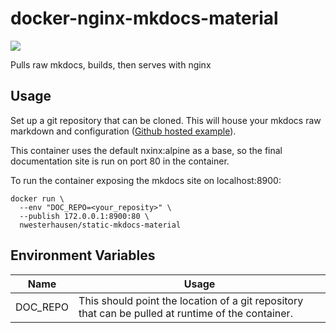 # docker-nginx-mkdocs-material

[![](https://images.microbadger.com/badges/image/nwesterhausen/static-mkdocs-material.svg)](https://microbadger.com/images/nwesterhausen/static-mkdocs-material "Get your own image badge on microbadger.com")

Pulls raw mkdocs, builds, then serves with nginx

## Usage

Set up a git repository that can be cloned. This will house your mkdocs raw markdown and configuration ([Github hosted example]()).

This container uses the default nxinx:alpine as a base, so the final documentation site is run on port 80 in the container.

To run the container exposing the mkdocs site on localhost:8900:

```
docker run \
  --env "DOC_REPO=<your_reposity>" \
  --publish 172.0.0.1:8900:80 \
  nwesterhausen/static-mkdocs-material
```

## Environment Variables

| Name     | Usage                                                                                              |
| -------- | -------------------------------------------------------------------------------------------------- |
| DOC_REPO | This should point the location of a git repository that can be pulled at runtime of the container. |
